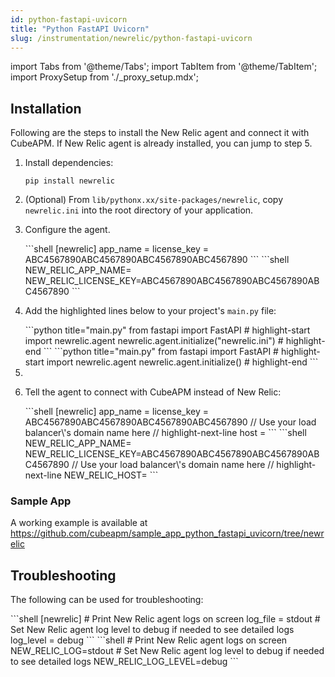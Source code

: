 ```yaml
---
id: python-fastapi-uvicorn
title: "Python FastAPI Uvicorn"
slug: /instrumentation/newrelic/python-fastapi-uvicorn
---
```


import Tabs from '@theme/Tabs';
import TabItem from '@theme/TabItem';
import ProxySetup from './\_proxy_setup.mdx';

## Installation

Following are the steps to install the New Relic agent and connect it with CubeAPM. If New Relic agent is already installed, you can jump to step 5.

1. Install dependencies:

   ```shell
   pip install newrelic
   ```

1. (Optional) From `lib/pythonx.xx/site-packages/newrelic`, copy `newrelic.ini` into the root directory of your application.

1. Configure the agent.

   <Tabs>
      <TabItem value="file" label="newrelic.ini">
         ```shell
         [newrelic]
         app_name = <app_name>
         license_key = ABC4567890ABC4567890ABC4567890ABC4567890
         ```
      </TabItem>
      <TabItem value="env" label="Environment Variables">
         ```shell
         NEW_RELIC_APP_NAME=<app_name>
         NEW_RELIC_LICENSE_KEY=ABC4567890ABC4567890ABC4567890ABC4567890
         ```
      </TabItem>
   </Tabs>

1. Add the highlighted lines below to your project's `main.py` file:

   <Tabs>
      <TabItem value="file" label="newrelic.ini">
         ```python title="main.py"
         from fastapi import FastAPI
         # highlight-start
         import newrelic.agent
         newrelic.agent.initialize("newrelic.ini")
         # highlight-end
         ```
      </TabItem>
      <TabItem value="env" label="Environment Variables">
         ```python title="main.py"
         from fastapi import FastAPI
         # highlight-start
         import newrelic.agent
         newrelic.agent.initialize()
         # highlight-end
         ```
        </TabItem>
   </Tabs>

1. <ProxySetup />

1. Tell the agent to connect with CubeAPM instead of New Relic:

   <Tabs>
      <TabItem value="file" label="newrelic.ini">
         ```shell
         [newrelic]
         app_name = <app_name>
         license_key = ABC4567890ABC4567890ABC4567890ABC4567890
         // Use your load balancer\'s domain name here
         // highlight-next-line
         host = <cubeapm-newrelic.com>
         ```
      </TabItem>
      <TabItem value="env" label="Environment Variables">
         ```shell
         NEW_RELIC_APP_NAME=<app_name>
         NEW_RELIC_LICENSE_KEY=ABC4567890ABC4567890ABC4567890ABC4567890
         // Use your load balancer\'s domain name here
         // highlight-next-line
         NEW_RELIC_HOST=<cubeapm-newrelic.com>
         ```
      </TabItem>
   </Tabs>

### Sample App

A working example is available at https://github.com/cubeapm/sample_app_python_fastapi_uvicorn/tree/newrelic

## Troubleshooting

The following can be used for troubleshooting:

<Tabs>
   <TabItem value="file" label="newrelic.ini">
      ```shell
      [newrelic]
      # Print New Relic agent logs on screen
      log_file = stdout
      # Set New Relic agent log level to debug if needed to see detailed logs
      log_level = debug
      ```
   </TabItem>
   <TabItem value="env" label="Environment Variables">
      ```shell
      # Print New Relic agent logs on screen
      NEW_RELIC_LOG=stdout
      # Set New Relic agent log level to debug if needed to see detailed logs
      NEW_RELIC_LOG_LEVEL=debug
      ```
   </TabItem>
</Tabs>
